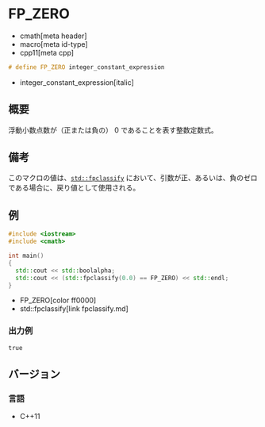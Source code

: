 # FP_ZERO
* cmath[meta header]
* macro[meta id-type]
* cpp11[meta cpp]

```cpp
# define FP_ZERO integer_constant_expression
```
* integer_constant_expression[italic]

## 概要
浮動小数点数が（正または負の） 0 であることを表す整数定数式。


## 備考
このマクロの値は、[`std::fpclassify`](fpclassify.md) において、引数が正、あるいは、負のゼロである場合に、戻り値として使用される。


## 例
```cpp example
#include <iostream>
#include <cmath>

int main()
{
  std::cout << std::boolalpha;
  std::cout << (std::fpclassify(0.0) == FP_ZERO) << std::endl;
}
```
* FP_ZERO[color ff0000]
* std::fpclassify[link fpclassify.md]

### 出力例
```
true
```


## バージョン
### 言語
- C++11
